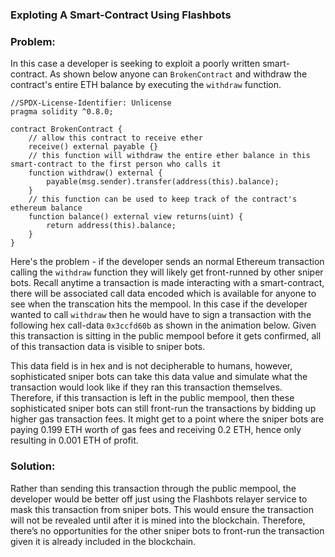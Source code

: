 ### Exploting A Smart-Contract Using Flashbots

### Problem: 

In this case a developer is seeking to exploit a poorly written smart-contract. As shown below anyone can `BrokenContract` and withdraw the contract's entire ETH balance by executing the `withdraw` function. 


```solidity
//SPDX-License-Identifier: Unlicense
pragma solidity ^0.8.0;

contract BrokenContract {
    // allow this contract to receive ether
    receive() external payable {}
    // this function will withdraw the entire ether balance in this smart-contract to the first person who calls it
    function withdraw() external {
        payable(msg.sender).transfer(address(this).balance);
    }    
    // this function can be used to keep track of the contract's ethereum balance
    function balance() external view returns(uint) {
        return address(this).balance;
    }
}
```

Here's the problem - if the developer sends an normal Ethereum transaction calling the `withdraw` function they will likely get front-runned by other sniper bots. Recall anytime a transaction is made interacting with a smart-contract, there will be associated call data encoded which is available for anyone to see when the transcation hits the mempool. In this case if the developer wanted to call `withdraw` then he would have to sign a transaction with the following hex call-data `0x3ccfd60b` as shown in the animation below. Given this transaction is sitting in the public mempool before it gets confirmed, all of this transaction data is visible to sniper bots. 


This data field is in hex and is not decipherable to humans, however, sophisticated sniper bots can take this data value and simulate what the transaction would look like if they ran this transaction themselves. Therefore, if this transaction is left in the public mempool, then these sophisticated sniper bots can still front-run the transactions by bidding up higher gas transaction fees. It might get to a point where the sniper bots are paying 0.199 ETH worth of gas fees and receiving 0.2 ETH, hence only resulting in 0.001 ETH of profit. 

### Solution:

Rather than sending this transaction through the public mempool, the developer would be better off just using the Flashbots relayer service to mask this transaction from sniper bots. This would ensure the transaction will not be revealed until after it is mined into the blockchain. Therefore, there’s no opportunities for the other sniper bots to front-run the transaction given it is already included in the blockchain.










